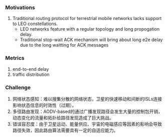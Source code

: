 ### Motivations
1. Traditional routing protocol for terrestrial mobile networks lacks support to LEO constellations.
	* LEO networks feature with a regular topology and long propogation delay.
	* Traditional stop-wait ACK mechanism will bring about long e2e delay due to the long waitting for ACK messages

### Metrics
1. end-to-end delay 
2. traffic distribution

### Challenge
1. 网络状态感知：难以搜集分散的网络状态，卫星的快速移动和间断的ISLs连接影响状态信息的时效性（过期）。
2. 多径路由发现：AODV-based的通过广播发现路径会发生大量的控制包开销，动态变化的流量和拓扑给路径发现造成了巨大挑战。
3. 错误容忍度：由于卫星运动、能量供应、宇宙的电磁感应等因素的影响会导致路径失效，因此路由算法需要具有一定的自适应能力。